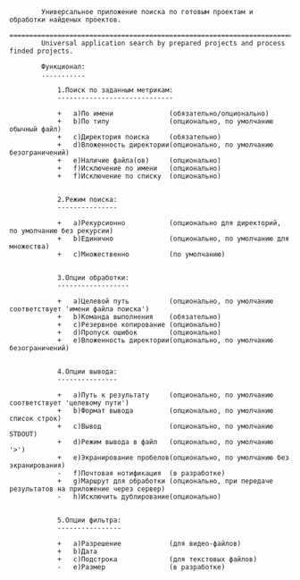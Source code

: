 			Универсальное приложение поиска по готовым проектам и обработки найденых проектов.
			==================================================================================
			Universal application search by prepared projects and process finded projects.

			Функционал:
			...........
			
				1.Поиск по заданным метрикам:
				-----------------------------

				+   a)По имени              (обязательно/опционально)
				+   b)По типу               (опционально, по умолчанию обычный файл)
				+   c)Директория поиска     (обязательно)
				+   d)Вложенность директории(опционально, по умолчанию безограничений)
				+   e)Наличие файла(ов)     (опционально)
				+   f)Исключение по имени   (опционально)
				+   f)Исключение по списку  (опционально)
					

				2.Режим поиска:
				---------------

				+   a)Рекурсионно           (опционально для директорий, по умолчанию без рекурсии)
				+   b)Единично              (опционально, по умолчанию для множества)
				+   c)Множественно          (по умолчанию)
	

				3.Опции обработки:
				------------------
					
				+   a)Целевой путь          (опционально, по умолчанию соответствует 'имени файла поиска')
				+   b)Команда выполнения    (обязательно)
				+   с)Резервное копирование (опционально)
				+   d)Пропуск ошибок        (опционально)
				+   e)Вложенность директории(опционально, по умолчанию безограничений)


				4.Опции вывода:
				---------------
					
				+   a)Путь к результату     (опционально, по умолчанию соответствует 'целевому пути')
				+   b)Формат вывода         (опционально, по умолчанию список строк)
				+   c)Вывод                 (опционально, по умолчанию STDOUT)
				+   d)Режим вывода в файл   (опционально, по умолчанию '>')
				+   e)Экранирование пробелов(опционально, по умолчанию без экранирования)
				-   f)Почтовая нотификация  (в разработке)
				+   g)Маршрут для обработки (опционально, при передаче результатов на приложение через сервер)
				-   h)Исключить дублирование(опционально)


				5.Опции фильтра:
				----------------
					
				+   a)Разрешение            (для видео-файлов)
				+   b)Дата
				+   c)Подстрока             (для текстовых файлов)
				-   e)Размер                (в разработке)